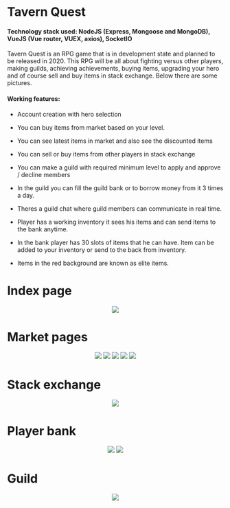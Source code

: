 # Tavern Quest
<h4>Technology stack used: NodeJS (Express, Mongoose and MongoDB), VueJS (Vue router, VUEX, axios), SocketIO</h4>
Tavern Quest is an RPG game that is in development state and planned to be released in 2020. This RPG will be all about fighting versus other players, making guilds,
achieving achievements, buying items, upgrading your hero and of course sell and buy items in stack exchange. Below there are some
pictures.
<h4>Working features:</h4>

- Account creation with hero selection

- You can buy items from market based on your level.

- You can see latest items in market and also see the discounted items

- You can sell or buy items from other players in stack exchange

- You can make a guild with required minimum level to apply and approve / decline members

- In the guild you can fill the guild bank or to borrow money from it 3 times a day.

- Theres a guild chat where guild members can communicate in real time.

- Player has a working inventory it sees his items and can send items to the bank anytime.

- In the bank player has 30 slots of items that he can have. Item can be added to your inventory or send to the back from inventory.

- Items in the red background are known as elite items.

<h1>Index page</h1>
<p align="center">
  <img src="https://i.imgur.com/kzzkMef.png">
</p>
<h1>Market pages</h1>
<p align="center">
  <img src="https://imgur.com/OJ9ZELT.png">
  <img src="https://imgur.com/kpgUG6P.png">
  <img src="https://imgur.com/jRjBUa4.png">
  <img src="https://imgur.com/QJyxW6m.png">
  <img src="https://imgur.com/I7jFsyy.png">
</p>
<h1>Stack exchange</h1>
<p align="center">
  <img src="https://imgur.com/AX48VWd.png">
</p>
<h1>Player bank</h1>
<p align="center">
  <img src="https://imgur.com/Y87jmQ0.png">
  <img src="https://imgur.com/B4haPqb.png">
</p>
<h1>Guild</h1>
<p align="center">
  <img src="https://imgur.com/4J2OV6Z.png">
</p>
